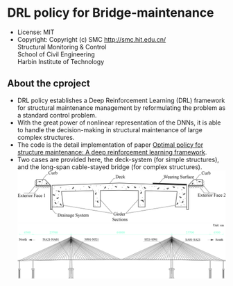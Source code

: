 # DRL policy for Bridge-maintenance
 * License: MIT
 * Copyright: Copyright (c) SMC
http://smc.hit.edu.cn/<br>
Structural Monitoring & Control<br>
School of Civil Engineering<br>
Harbin Institute of Technology<Br>
  
 ## About the cproject
* DRL policy establishes a Deep Reinforcement Learning (DRL) framework for structural maintenance management by reformulating the problem as a standard control problem. 
* With the great power of nonlinear representation of the DNNs, it is able to handle the decision-making in structural maintenance of large complex structures.
* The code is the detail implementation of paper [Optimal policy for structure maintenance: A deep reinforcement learning framework](https://www.sciencedirect.com/science/article/pii/S0167473019303704).
* Two cases are provided here, the deck-system (for simple structures), and the long-span cable-stayed bridge (for complex structures).
![Deck system](https://github.com/HIT-SMC/Bridge-maintenance/blob/master/figures/fig4-a.jpg)
![Cable-stayed system](https://github.com/HIT-SMC/Bridge-maintenance/blob/master/figures/fig-11.jpg)

